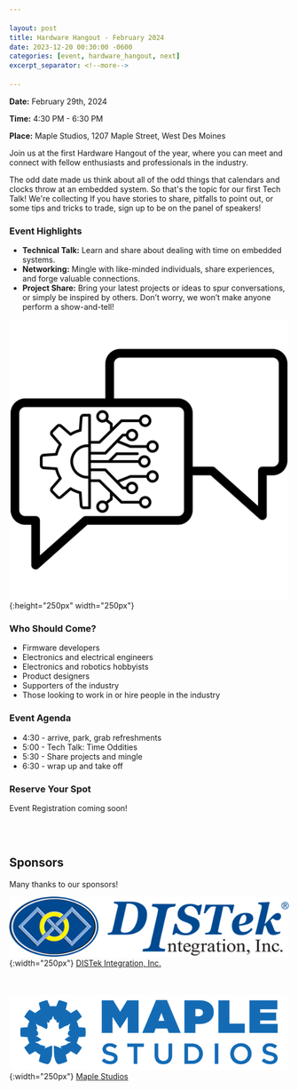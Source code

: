```yaml
---

layout: post
title: Hardware Hangout - February 2024
date: 2023-12-20 00:30:00 -0600
categories: [event, hardware_hangout, next]
excerpt_separator: <!--more-->

---
```


**Date:**  February 29th, 2024

**Time:**  4:30 PM - 6:30 PM

**Place:** Maple Studios, 1207 Maple Street, West Des Moines

Join us at the first Hardware Hangout of the year, where you can meet and connect with fellow enthusiasts and professionals in the industry.

The odd date made us think about all of the odd things that calendars and clocks throw at an embedded system. So that's the topic for our first Tech Talk! We're collecting  If you have stories to share, pitfalls to point out, or some tips and tricks to trade, sign up to be on the panel of speakers! 

<!--more-->

### Event Highlights

- **Technical Talk:** Learn and share about dealing with time on embedded systems.
- **Networking:** Mingle with like-minded individuals, share experiences, and forge valuable connections.
- **Project Share:** Bring your latest projects or ideas to spur conversations, or simply be inspired by others. Don’t worry, we won’t make anyone perform a show-and-tell!

![Icon](/assets/images/icon_hardware_hangout.png){:height="250px" width="250px"}

### Who Should Come?

- Firmware developers
- Electronics and electrical engineers
- Electronics and robotics hobbyists
- Product designers
- Supporters of the industry
- Those looking to work in or hire people in the industry

### Event Agenda

- 4:30 - arrive, park, grab refreshments
- 5:00 - Tech Talk: Time Oddities
- 5:30 - Share projects and mingle
- 6:30 - wrap up and take off

### Reserve Your Spot

Event Registration coming soon!

<br /><br />

## Sponsors

Many thanks to our sponsors!

![DISTek Logo](/assets/images/DISTek_Logo.png){:width="250px"}
[DISTek Integration, Inc.](https://distek.com/)

<br /><br />
![Maple Studios Logo](/assets/images/maple_studios_logo.png){:width="250px"}
[Maple Studios](https://www.maplestudios.com/)